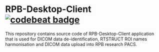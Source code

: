 # RPB-Desktop-Client [![codebeat badge](https://codebeat.co/badges/03f3ef7e-8f66-40b4-bec4-568ba722de58)](https://codebeat.co/projects/github-com-ddrpb-rpb-client)

This repository contains source code of RPB-Desktop-Client application that is used for DICOM data de-identification, RTSTRUCT ROI names harmonisation and DICOM data upload into RPB research PACS.
